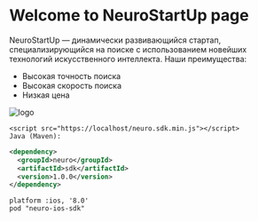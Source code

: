 # Welcome to NeuroStartUp  page

NeuroStartUp — динамически развивающийся стартап, специализирующийся на поиске с использованием новейших технологий искусственного интеллекта. Наши преимущества:

* Высокая точность поиска
* Высокая скорость поиска
* Низкая цена

![logo](https://camo.githubusercontent.com/ace14ee894d150192a7b05b12410738aa65528da742bbce69315a5f441320ea7/68747470733a2f2f692e696d6775722e636f6d2f495a4f525769492e706e67)

```JavaScript:
<script src="https://localhost/neuro.sdk.min.js"></script>
Java (Maven):
````

```XML
<dependency>
  <groupId>neuro</groupId>
  <artifactId>sdk</artifactId>
  <version>1.0.0</version>
</dependency>
```

```text
platform :ios, '8.0'
pod "neuro-ios-sdk"
``` 